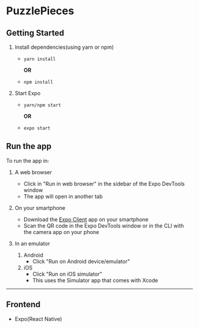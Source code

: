 # PuzzlePieces

## Getting Started

1. Install dependencies(using yarn or npm)

   - `yarn install`

     **OR**

   - `npm install`

2. Start Expo

   - `yarn/npm start`

     **OR**

   - `expo start`

## Run the app

To run the app in:

1. A web browser

   - Click in "Run in web browser" in the sidebar of the Expo DevTools window
   - The app will open in another tab

2. On your smartphone

   - Download the [Expo Client](https://expo.io/tools#client) app on your smartphone
   - Scan the QR code in the Expo DevTools window or in the CLI with the camera app on your phone

3. In an emulator
   1. Android
      - Click "Run on Android device/emulator"
   2. iOS
      - Click "Run on iOS simulator"
      - This uses the Simulator app that comes with Xcode

---

## Frontend

- Expo(React Native)
